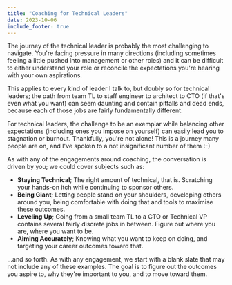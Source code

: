 ```yaml
---
title: "Coaching for Technical Leaders"
date: 2023-10-06
include_footer: true
---
```

The journey of the technical leader is probably the most challenging to navigate. You're facing pressure in many directions (including sometimes feeling a little pushed into management or other roles) and it can be difficult to either understand your role or reconcile the expectations you're hearing with your own aspirations.

This applies to every kind of leader I talk to, but doubly so for technical leaders; the path from team TL to staff engineer to architect to CTO (if that's even what you want) can seem daunting and contain pitfalls and dead ends, because each of those jobs are fairly fundamentally different. 

For technical leaders, the challenge to be an exemplar while balancing other expectations (including ones you impose on yourself) can easily lead you to stagnation or burnout. Thankfully, you're not alone! This is a journey many people are on, and I've spoken to a not insignificant number of them :-)

As with any of the engagements around coaching, the conversation is driven by you; we could cover subjects such as:

  - **Staying Technical**; The right amount of technical, that is. Scratching your hands-on itch while continuing to sponsor others.
  - **Being Giant**; Letting people stand on your shoulders, developing others around you, being comfortable with doing that and tools to maximise these outcomes.
  - **Leveling Up**; Going from a small team TL to a CTO or Technical VP contains several fairly discrete jobs in between. Figure out where you are, where you want to be.
  - **Aiming Accurately**; Knowing what you want to keep on doing, and targeting your career outcomes toward that.

...and so forth. As with any engagement, we start with a blank slate that may not include any of these examples. The goal is to figure out the outcomes you aspire to, why they're important to you, and to move toward them.
